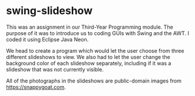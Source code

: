 # swing-slideshow
This was an assignment in our Third-Year Programming module.
The purpose of it was to introduce us to coding GUIs with Swing and the AWT.
I coded it using Eclipse Java Neon.

We head to create a program which would let the user choose from three different slideshows to view.
We also had to let the user change the background color of each slideshow separately, including if it was a slideshow that was not currently visible.

All of the photographs in the slideshows are public-domain images from https://snappygoat.com.
